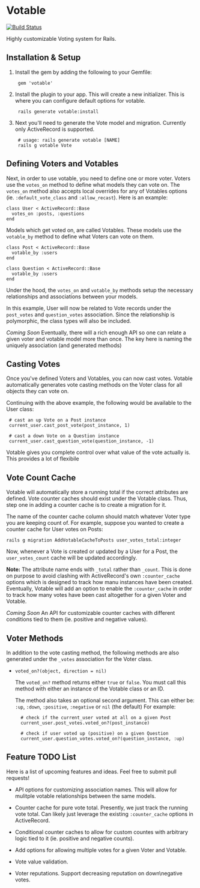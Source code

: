 Votable
=======
[![Build Status](https://secure.travis-ci.org/mikeycgto/votable.png?branch=master)](http://travis-ci.org/mikeycgto/votable)

Highly customizable Voting system for Rails.

## Installation & Setup

1. Install the gem by adding the following to your Gemfile:

        gem 'votable'

2. Install the plugin to your app. This will create a new initializer.
   This is where you can configure default options for votable.

        rails generate votable:install

3. Next you'll need to generate the Vote model and migration. Currently
   only ActiveRecord is supported.

        # usage: rails generate votable [NAME]
        rails g votable Vote

## Defining Voters and Votables

Next, in order to use votable, you need to define one or more voter. Voters
use the `votes_on` method to define what models they can vote on. The
`votes_on` method also accepts local overrides for any of Votables options 
(ie. `:default_vote_class` and `:allow_recast`). Here is an example:

    class User < ActiveRecord::Base
      votes_on :posts, :questions
    end

Models which get voted on, are called Votables. These models use the
`votable_by` method to define what Voters can vote on them.

    class Post < ActiveRecord::Base
      votable_by :users
    end

    class Question < ActiveRecord::Base
      votable_by :users
    end

Under the hood, the `votes_on` and `votable_by` methods setup the
necessary relationships and associations between your models.

In this example, User will now be related to Vote records under the
`post_votes` and `question_votes` association. Since the relationship is
polymorphic, the class types will also be included.

_Coming Soon_ Eventually, there will a rich enough API so one can relate
a given voter and votable model more than once. The key here is naming
the uniquely association (and generated methods)

## Casting Votes

Once you've defined Voters and Votables, you can now cast votes. Votable
automatically generates vote casting methods on the Voter class for
all objects they can vote on.

Continuing with the above example, the following would be available to
the User class:

     # cast an up Vote on a Post instance
     current_user.cast_post_vote(post_instance, 1)

     # cast a down Vote on a Question instance
     current_user.cast_question_vote(question_instance, -1)

Votable gives you complete control over what value of the vote actually
is. This provides a lot of flexibile 

## Vote Count Cache

Votable will automatically store a running total if the correct
attributes are defined. Vote counter caches should exist under the
Votable class. Thus, step one in adding a counter cache is to create
a migration for it. 

The name of the counter cache column should match whatever Voter type
you are keeping count of. For example, suppose you wanted to create a
counter cache for User votes on Posts:

    rails g migration AddVotableCacheToPosts user_votes_total:integer

Now, whenever a Vote is created or updated by a User for a Post, the
`user_votes_count` cache will be updated accordingly.

**Note:** The attribute name ends with `_total` rather than `_count`. 
This is done on purpose to avoid clashing with ActiveRecord's own 
`:counter_cache` options which is designed to track how manu instances
have been created. Eventually, Votable will add an option to enable 
the `:counter_cache` in order to track how many votes have been 
cast altogether for a given Voter and Votable.

_Coming Soon_ An API for customizable counter caches with different
conditions tied to them (ie. positive and negative values).

## Voter Methods

In addition to the vote casting method, the following methods are
also generated under the `_votes` association for the Voter class.

- `voted_on?(object, direction = nil)`

  The `voted_on?` method returns either `true` or `false`. You must call
  this method with either an instance of the Votable class or an ID.

  The method also takes an optional second argument. This can either 
  be: `:up`, `:down`, `:positive`, `:negative` or `nil` (the default)
  For example:
  
        # check if the current_user voted at all on a given Post
        current_user.post_votes.voted_on?(post_instance)

        # check if user voted up (positive) on a given Question
        current_user.question_votes.voted_on?(question_instance, :up)

## Feature TODO List

Here is a list of upcoming features and ideas. Feel free to submit pull
requests!

- API options for customizing association names. This will allow for
  mulitple votable relationships between the same models.

- Counter cache for pure vote total. Presently, we just track the
  running vote total. Can likely just leverage the existing
  `:counter_cache` options in ActiveRecord.

- Conditional counter caches to allow for custom countes with
  arbitrary logic tied to it (ie. positive and negative counts).

- Add options for allowing multiple votes for a given Voter and Votable.

- Vote value validation.

- Voter reputations. Support decreasing reputation on down\negative
  votes.
